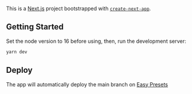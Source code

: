 This is a [Next.js](https://nextjs.org/) project bootstrapped with [`create-next-app`](https://github.com/vercel/next.js/tree/canary/packages/create-next-app).

## Getting Started

Set the node version to 16 before using, then, run the development server:

```bash
yarn dev
```

## Deploy

The app will automatically deploy the main branch on [Easy Presets](https://www.easypresets.com.br/)
